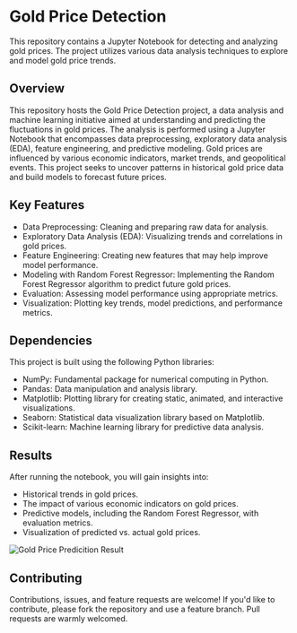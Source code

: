 # Gold Price Detection
This repository contains a Jupyter Notebook for detecting and analyzing gold prices. The project utilizes various data analysis techniques to explore and model gold price trends.

## Overview
This repository hosts the Gold Price Detection project, a data analysis and machine learning initiative aimed at understanding and predicting the fluctuations in gold prices. The analysis is performed using a Jupyter Notebook that encompasses data preprocessing, exploratory data analysis (EDA), feature engineering, and predictive modeling.
Gold prices are influenced by various economic indicators, market trends, and geopolitical events. This project seeks to uncover patterns in historical gold price data and build models to forecast future prices.

## Key Features
- Data Preprocessing: Cleaning and preparing raw data for analysis.
- Exploratory Data Analysis (EDA): Visualizing trends and correlations in gold prices.
- Feature Engineering: Creating new features that may help improve model performance.
- Modeling with Random Forest Regressor: Implementing the Random Forest Regressor algorithm to predict future gold prices.
- Evaluation: Assessing model performance using appropriate metrics.
- Visualization: Plotting key trends, model predictions, and performance metrics.

## Dependencies
This project is built using the following Python libraries:

- NumPy: Fundamental package for numerical computing in Python.
- Pandas: Data manipulation and analysis library.
- Matplotlib: Plotting library for creating static, animated, and interactive visualizations.
- Seaborn: Statistical data visualization library based on Matplotlib.
- Scikit-learn: Machine learning library for predictive data analysis.

## Results
After running the notebook, you will gain insights into:

- Historical trends in gold prices.
- The impact of various economic indicators on gold prices.
- Predictive models, including the Random Forest Regressor, with evaluation metrics.
- Visualization of predicted vs. actual gold prices.

 ![Gold Price Predicition Result](https://github.com/AnkurSharma1302/Gold-Price-Predicition/blob/main/gold_price_result.png)

## Contributing
Contributions, issues, and feature requests are welcome! If you'd like to contribute, please fork the repository and use a feature branch. Pull requests are warmly welcomed.


